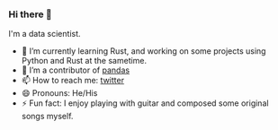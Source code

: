 ### Hi there 👋
I'm a data scientist.

- 🌱 I’m currently learning Rust, and working on some projects using Python and Rust at the sametime.
- 👯 I’m a contributor of [pandas](https://github.com/pandas-dev/pandas)
- 📫 How to reach me: [twitter](https://twitter.com/tushushu1)
- 😄 Pronouns: He/His
- ⚡ Fun fact: I enjoy playing with guitar and composed some original songs myself.
